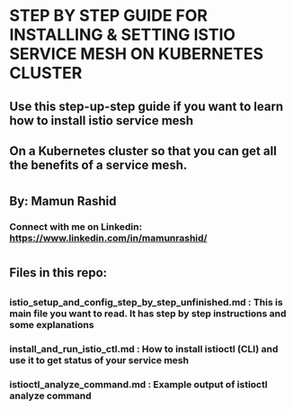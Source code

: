 
#
#     STEP BY STEP GUIDE FOR INSTALLING & SETTING ISTIO SERVICE MESH ON KUBERNETES CLUSTER


##    Use this step-up-step guide if you want to learn how to install istio service mesh 
##    On a Kubernetes cluster so that you can get all the benefits of a service mesh.
#


##    By: Mamun Rashid
###   Connect with me on Linkedin: https://www.linkedin.com/in/mamunrashid/
#

#


## Files in this repo:
##
### istio_setup_and_config_step_by_step_unfinished.md : This is main file you want to read. It has step by step instructions and some explanations
### install_and_run_istio_ctl.md : How to install istioctl (CLI) and use it to get status of your service mesh
### istioctl_analyze_command.md :  Example output of istioctl analyze command
#

#


